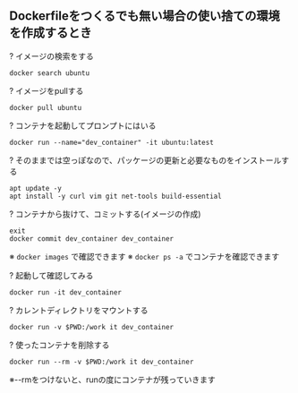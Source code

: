 ## Dockerfileをつくるでも無い場合の使い捨ての環境を作成するとき

? イメージの検索をする

```
docker search ubuntu
```

? イメージをpullする

```
docker pull ubuntu
```

? コンテナを起動してプロンプトにはいる

```
docker run --name="dev_container" -it ubuntu:latest
```

? そのままでは空っぽなので、パッケージの更新と必要なものをインストールする

```
apt update -y 
apt install -y curl vim git net-tools build-essential
```

? コンテナから抜けて、コミットする(イメージの作成)

```
exit
docker commit dev_container dev_container
```
※ `docker images` で確認できます
※ `docker ps -a` でコンテナを確認できます

? 起動して確認してみる

```
docker run -it dev_container
```

? カレントディレクトリをマウントする

```
docker run -v $PWD:/work it dev_container
```

? 使ったコンテナを削除する

```
docker run --rm -v $PWD:/work it dev_container
```
※--rmをつけないと、runの度にコンテナが残っていきます

